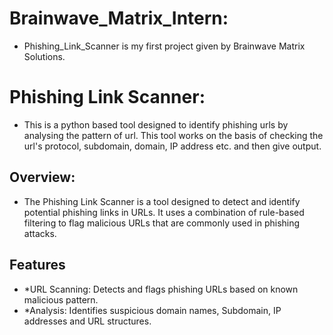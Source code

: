 # Brainwave_Matrix_Intern:
-  Phishing_Link_Scanner is my first project given by Brainwave Matrix Solutions.

# Phishing Link Scanner:
-  This is a python based tool designed to identify phishing urls by analysing the pattern of url. This tool works on the basis of checking the url's protocol, subdomain, domain, IP address etc. and then give output. 

## Overview:
-  The Phishing Link Scanner is a tool designed to detect and identify potential phishing links in URLs. It uses a combination of rule-based filtering to flag malicious URLs that are commonly used in phishing 
  attacks. 

## Features
- *URL Scanning:
      Detects and flags phishing URLs based on known malicious pattern.
- *Analysis:
      Identifies suspicious domain names, Subdomain, IP addresses and URL structures.
